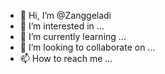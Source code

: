 - 👋 Hi, I’m @Zanggeladi
- 👀 I’m interested in ...
- 🌱 I’m currently learning ...
- 💞️ I’m looking to collaborate on ...
- 📫 How to reach me ...

<!---
Zanggeladi/Zanggeladi is a ✨ special ✨ repository because its `README.md` (this file) appears on your GitHub profile.
You can click the Preview link to take a look at your changes.
--->
